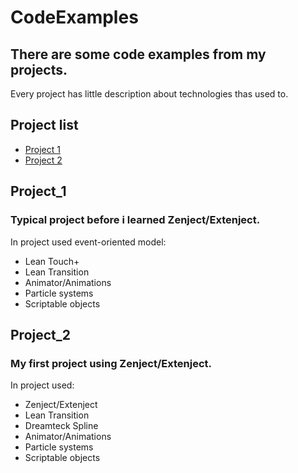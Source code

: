 # CodeExamples

## There are some code examples from my projects.
Every project has little description about technologies thas used to.

## Project list
* [Project 1](#Project_1)
* [Project 2](#Project_2)


## Project_1
### Typical project before i learned Zenject/Extenject.
In project used event-oriented model:
* Lean Touch+
* Lean Transition
* Animator/Animations
* Particle systems
* Scriptable objects

## Project_2
### My first project using Zenject/Extenject.
In project used:
* Zenject/Extenject
* Lean Transition
* Dreamteck Spline
* Animator/Animations
* Particle systems
* Scriptable objects
	
